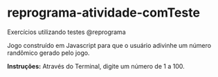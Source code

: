 # reprograma-atividade-comTeste
Exercícios utilizando testes @reprograma


Jogo construído em Javascript para que o usuário adivinhe um número randômico gerado pelo jogo.  

**Instruções:**
Através do Terminal, digite um número de 1 a 100.  

